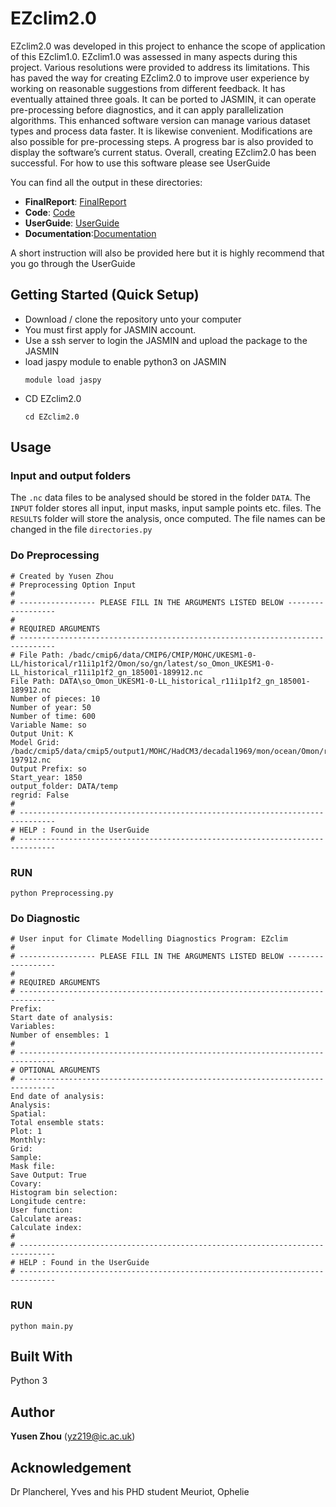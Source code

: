 EZclim2.0
=================================

EZclim2.0 was developed in this project to enhance the scope of application of this EZclim1.0. EZclim1.0 was assessed in many aspects during this project. Various resolutions were provided to address its limitations. This has paved the way for creating EZclim2.0 to improve user experience by working on reasonable suggestions from different feedback. It has eventually attained three goals. It can be ported to JASMIN, it can operate pre-processing before diagnostics, and it can apply parallelization algorithms. This enhanced software version can manage various dataset types and process data faster. It is likewise convenient. Modifications are also possible for pre-processing steps. A progress bar is also provided to display the software’s current status. Overall, creating EZclim2.0 has been successful. For how to use this software please see UserGuide 

You can find all the output in these directories:

- **FinalReport**: [FinalReport](/FinalReport/irp_final_report.pdf)
- **Code**: [Code](/Code/EZclim2.0)
- **UserGuide**: [UserGuide](/Code/Documentation/UserGuide.pdf)
- **Documentation**:[Documentation](/Code/Documentation)

A short instruction will also be provided here but it is highly recommend that you go through the UserGuide

## Getting Started (Quick Setup)
- Download / clone the repository unto your computer
- You must first apply for JASMIN account. 
- Use a ssh server to login the JASMIN and upload the package to the JASMIN 
- load jaspy module to enable python3 on JASMIN
    ```
    module load jaspy
    ```
- CD EZclim2.0
    ```
    cd EZclim2.0
    ```
## Usage

### Input and output folders
The `.nc` data files to be analysed should be stored in the folder `DATA`. The `INPUT` folder stores all input, input masks, input sample points etc. files. The `RESULTS` folder will store the analysis, once computed. 
The file names can be changed in the file `directories.py`

### Do Preprocessing
```
# Created by Yusen Zhou
# Preprocessing Option Input
#
# ----------------- PLEASE FILL IN THE ARGUMENTS LISTED BELOW ------------------
#
# REQUIRED ARGUMENTS
# ------------------------------------------------------------------------------
# File Path: /badc/cmip6/data/CMIP6/CMIP/MOHC/UKESM1-0-LL/historical/r11i1p1f2/Omon/so/gn/latest/so_Omon_UKESM1-0-LL_historical_r11i1p1f2_gn_185001-189912.nc
File Path: DATA\so_Omon_UKESM1-0-LL_historical_r11i1p1f2_gn_185001-189912.nc
Number of pieces: 10
Number of year: 50
Number of time: 600
Variable Name: so
Output Unit: K
Model Grid: /badc/cmip5/data/cmip5/output1/MOHC/HadCM3/decadal1969/mon/ocean/Omon/r1i2p1/latest/so/so_Omon_HadCM3_decadal1969_r1i2p1_196911-197912.nc
Output Prefix: so
Start_year: 1850
output_folder: DATA/temp
regrid: False
#
# ------------------------------------------------------------------------------
# HELP : Found in the UserGuide
# ------------------------------------------------------------------------------
```
### RUN
```
python Preprocessing.py 
```
### Do Diagnostic
```
# User input for Climate Modelling Diagnostics Program: EZclim
#
# ----------------- PLEASE FILL IN THE ARGUMENTS LISTED BELOW ------------------
#
# REQUIRED ARGUMENTS
# ------------------------------------------------------------------------------
Prefix:
Start date of analysis:
Variables:
Number of ensembles: 1
#
# ------------------------------------------------------------------------------
# OPTIONAL ARGUMENTS
# ------------------------------------------------------------------------------
End date of analysis:
Analysis:
Spatial:
Total ensemble stats:
Plot: 1
Monthly:
Grid:
Sample:
Mask file:
Save Output: True
Covary:
Histogram bin selection:
Longitude centre:
User function:
Calculate areas:
Calculate index:
#
# ------------------------------------------------------------------------------
# HELP : Found in the UserGuide
# ------------------------------------------------------------------------------
```
### RUN
```
python main.py
```
## Built With

Python 3

## Author

**Yusen Zhou** (yz219@ic.ac.uk)

Acknowledgement
-----------------
Dr Plancherel, Yves and his PHD student Meuriot, Ophelie
    
